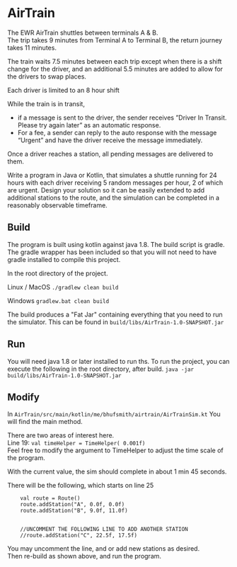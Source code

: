 # AirTrain

The EWR AirTrain shuttles between terminals A & B.  
The trip takes 9 minutes from Terminal A to Terminal B, 
the return journey takes 11 minutes. 

The train waits 7.5 minutes between each trip except when there is a shift change for the driver, 
and an additional 5.5 minutes are added to allow for the drivers to swap places. 

Each driver is limited to an 8 hour shift

While the train is in transit, 
* if a message is sent to the driver, the sender receives ”Driver In Transit. Please try again later” as an automatic response.  
* For a fee, a sender can reply to the auto response with the message “Urgent” and have the driver receive the message immediately. 

Once a driver reaches a station, all pending messages are delivered to them.

Write a program in Java or Kotlin, that simulates a shuttle running for 24 hours with each driver receiving 5 random messages per hour, 2 of which are urgent. Design your solution so it can be easily extended to add additional stations to the route, and the simulation can be completed in a reasonably observable timeframe.

## Build

The program is built using kotlin against java 1.8.
The build script is gradle. 
The gradle wrapper has been included so that you will not need to have gradle installed to compile this project. 

In the root directory of the project. 

Linux / MacOS
``` ./gradlew clean build ```

Windows 
``` gradlew.bat clean build ```

The build produces a "Fat Jar" containing everything that you need to run the simulator. 
This can be found in ``` build/libs/AirTrain-1.0-SNAPSHOT.jar ```    

## Run   

You will need java 1.8 or later installed to run ths. 
To run the project, you can execute the following in the root directory, after build. 
``` java -jar build/libs/AirTrain-1.0-SNAPSHOT.jar ```

## Modify 

In ``` AirTrain/src/main/kotlin/me/bhufsmith/airtrain/AirTrainSim.kt ``` You will find the main method. 

There are two areas of interest here.   
Line 19: ``` val timeHelper = TimeHelper( 0.001f) ```  
Feel free to modify the argument to TimeHelper to adjust the time scale of the program. 

With the current value, the sim should complete in about 1 min 45 seconds. 

There will be the following, which starts on line 25   
```  
    val route = Route()
    route.addStation("A", 0.0f, 0.0f)
    route.addStation("B", 9.0f, 11.0f)


    //UNCOMMENT THE FOLLOWING LINE TO ADD ANOTHER STATION
    //route.addStation("C", 22.5f, 17.5f)
```

You may uncomment the line, and or add new stations as desired.    
Then re-build as shown above, and run the program. 
